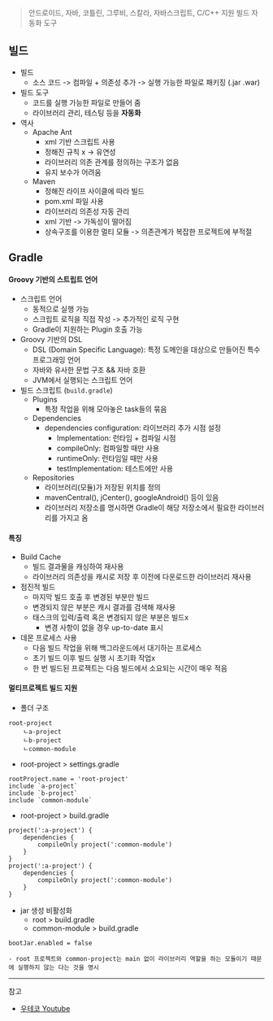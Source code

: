 > 안드로이드, 자바, 코틀린, 그루비, 스칼라, 자바스크립트, C/C++ 지원
> 빌드 자동화 도구

## 빌드
- 빌드
	- 소스 코드 -> 컴파일 + 의존성 추가 -> 실행 가능한 파일로 패키징 (.jar .war)
- 빌드 도구
	- 코드를 실행 가능한 파일로 만들어 줌
	- 라이브러리 관리, 테스팅 등을 **자동화**
- 역사
	- Apache Ant
		- xml 기반 스크립트 사용
		- 정해진 규칙 x -> 유연성
		- 라이브러리 의존 관계를 정의하는 구조가 없음
		- 유지 보수가 어려움
	- Maven
		- 정해진 라이프 사이클에 따라 빌드
		- pom.xml 파일 사용
		- 라이브러리 의존성 자동 관리
		- xml 기반 -> 가독성이 떨어짐
		- 상속구조를 이용한 멀티 모듈 -> 의존관계가 복잡한 프로젝트에 부적절
## Gradle
#### Groovy 기반의 스트립트 언어
- 스크립트 언어
	- 동적으로 실행 가능
	- 스크립트 로직을 직접 작성 -> 추가적인 로직 구현
	- Gradle이 지원하는 Plugin 호출 가능
- Groovy 기반의 DSL
	- DSL (Domain Specific Language): 특정 도메인을 대상으로 만들어진 특수 프로그래밍 언어
	- 자바와 유사한 문법 구조 && 자바 호환
	- JVM에서 실행되는 스크립트 언어
- 빌드 스크립트 (`build.gradle`)
	- Plugins
		- 특정 작업을 위해 모아놓은 task들의 묶음
	- Dependencies
		- dependencies configuration: 라이브러리 추가 시점 설정
			- Implementation: 런타임 + 컴파일 시점
			- compileOnly: 컴파일할 때만 사용
			- runtimeOnly: 런타임일 때만 사용
			- testImplementation: 테스트에만 사용
	- Repositories
		- 라이브러리(모듈)가 저장된 위치를 정의
		- mavenCentral(), jCenter(), googleAndroid() 등이 있음
		- 라이브러리 저장소를 명시하면 Gradle이 해당 저장소에서 필요한 라이브러리를 가지고 옴
#### 특징
- Build Cache
	- 빌드 결과물을 캐싱하여 재사용
	- 라이브러리 의존성을 캐시로 저장 후 이전에 다운로드한 라이브러리 재사용
- 점진적 빌드
	- 마지막 빌드 호출 후 변경된 부분만 빌드
	- 변경되지 않은 부분은 캐시 결과를 검색해 재사용
	- 태스크의 입력/출력 혹은 변경되지 않은 부분은 빌드x
		- 변경 사항이 없을 경우 up-to-date 표시
- 데몬 프로세스 사용
	- 다음 빌드 작업을 위해 백그라운드에서 대기하는 프로세스
	- 초기 빌드 이후 빌드 실행 시 초기화 작업x
	- 한 번 빌드된 프로젝트는 다음 빌드에서 소요되는 시간이 매우 적음
#### 멀티프로젝트 빌드 지원
- 폴더 구조
```
root-project
	ㄴa-project
	ㄴb-project
	ㄴcommon-module
```
- root-project > settings.gradle
```
rootProject.name = 'root-project'
include `a-project`
include `b-project`
include `common-module`
```
- root-project > build.gradle
```
project(':a-project') {
	dependencies {
		compileOnly project(':common-module')
	}
}
project(':a-project') {
	dependencies {
		compileOnly project(':common-module')
	}
}
```
- jar 생성 비활성화
	- root > build.gradle
	- common-module > build.gradle
```
bootJar.enabled = false
```
	- root 프로젝트와 common-project는 main 없이 라이브러리 역할을 하는 모듈이기 때문에 실행하지 않는 다는 것을 명시
---
참고
- [우테코 Youtube](https://www.youtube.com/watch?v=V4knLFDG-ZM&list=PLgXGHBqgT2TvpJ_p9L_yZKPifgdBOzdVH&index=145)